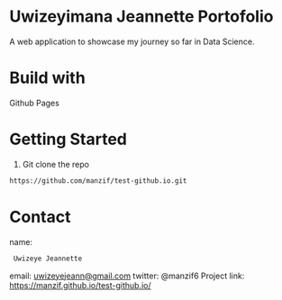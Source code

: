 # Uwizeyimana Jeannette Portofolio
 A web application to showcase my journey so far in Data Science.

# Build with
 Github Pages

# Getting Started
 1. Git clone the repo 
   ```sh
   https://github.com/manzif/test-github.io.git
   ```
# Contact 
  name: 
  ```sh
   Uwizeye Jeannette
   ```
  email: uwizeyejeann@gmail.com   twitter: @manzif6 
  Project link: https://manzif.github.io/test-github.io/
